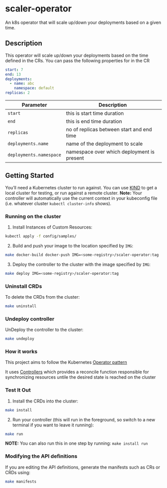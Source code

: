 # scaler-operator
An k8s operator that will scale up/down your deployments based on a given time.

## Description
This operator will scale up/down your deployments based on the time defined in the CRs.
You can pass the following properties for in the CR
```yaml
start: 7
end: 13
deployments:
  - name: abc
    namespace: default
replicas: 2
```
| Parameter | Description |
| ----------- | ---------- |
| `start` | this is start time duration |
| `end` | this is end time duration |
| `replicas` | no of replicas between start and end time |
| `deployments.name` | name of the deployment to scale |
| `deployments.namespace` | namespace over which deployment is present |

## Getting Started
You’ll need a Kubernetes cluster to run against. You can use [KIND](https://sigs.k8s.io/kind) to get a local cluster for testing, or run against a remote cluster.
**Note:** Your controller will automatically use the current context in your kubeconfig file (i.e. whatever cluster `kubectl cluster-info` shows).

### Running on the cluster
1. Install Instances of Custom Resources:

```sh
kubectl apply -f config/samples/
```

2. Build and push your image to the location specified by `IMG`:
	
```sh
make docker-build docker-push IMG=<some-registry>/scaler-operator:tag
```
	
3. Deploy the controller to the cluster with the image specified by `IMG`:

```sh
make deploy IMG=<some-registry>/scaler-operator:tag
```

### Uninstall CRDs
To delete the CRDs from the cluster:

```sh
make uninstall
```

### Undeploy controller
UnDeploy the controller to the cluster:

```sh
make undeploy
```

### How it works
This project aims to follow the Kubernetes [Operator pattern](https://kubernetes.io/docs/concepts/extend-kubernetes/operator/)

It uses [Controllers](https://kubernetes.io/docs/concepts/architecture/controller/) 
which provides a reconcile function responsible for synchronizing resources untile the desired state is reached on the cluster 

### Test It Out
1. Install the CRDs into the cluster:

```sh
make install
```

2. Run your controller (this will run in the foreground, so switch to a new terminal if you want to leave it running):

```sh
make run
```

**NOTE:** You can also run this in one step by running: `make install run`

### Modifying the API definitions
If you are editing the API definitions, generate the manifests such as CRs or CRDs using:

```sh
make manifests
```


